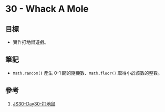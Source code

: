 # 30 - Whack A Mole

## 目標

- 實作打地鼠遊戲。

## 筆記

- `Math.random()` 產生 0-1 間的隨機數、`Math.floor()` 取得小於該數的整數。

## 參考

1. [JS30-Day30-打地鼠](https://ithelp.ithome.com.tw/articles/10197557)
